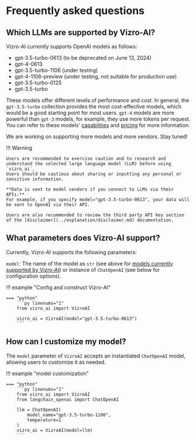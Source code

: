 # Frequently asked questions

## Which LLMs are supported by Vizro-AI?
Vizro-AI currently supports OpenAI models as follows:

- gpt-3.5-turbo-0613 (to be deprecated on June 13, 2024)
- gpt-4-0613
- gpt-3.5-turbo-1106 (under testing)
- gpt-4-1106-preview (under testing, not suitable for production use)
- gpt-3.5-turbo-0125
- gpt-3.5-turbo

These models offer different levels of performance and
cost. In general, the `gpt-3.5-turbo` collection provides the most cost-effective models,
which would be a good starting point for most users. `gpt-4` models are more powerful than `gpt-3` models, for example, they use more tokens per request. You can refer to these models' [capabilities](https://platform.openai.com/docs/models/overview)
and [pricing](https://openai.com/pricing) for more information.

We are working on supporting more models and more vendors. Stay tuned!


!!! Warning

    Users are recommended to exercise caution and to research and understand the selected large language model (LLM) before using `vizro_ai`.
    Users should be cautious about sharing or inputting any personal or sensitive information.

    **Data is sent to model vendors if you connect to LLMs via their APIs.**
    For example, if you specify model="gpt-3.5-turbo-0613", your data will be sent to OpenAI via their API.

    Users are also recommended to review the third party API key section of the [disclaimer](../explanation/disclaimer.md) documentation.

## What parameters does Vizro-AI support?
Currently, Vizro-AI supports the following parameters:

`model`: The name of the model  as `str` (see above for [models currently supported by Vizro-AI](#which-llms-are-supported-by-vizro-ai)) or instance of `ChatOpenAI` (see below for configuration options).

!!! example "Config and construct Vizro-AI"

    === "python"
        ```py linenums="1"
        from vizro_ai import VizroAI

        vizro_ai = VizroAI(model="gpt-3.5-turbo-0613")
        ```

## How can I customize my model?

The `model` parameter of `VizroAI` accepts an instantiated `ChatOpenAI` model, allowing users to customize it as needed.

!!! example "model customization"

    === "python"
        ```py linenums="1"
        from vizro_ai import VizroAI
        from langchain_openai import ChatOpenAI

        llm = ChatOpenAI(
            model_name="gpt-3.5-turbo-1106",
            temperature=1
        )
        vizro_ai = VizroAI(model=llm)
        ```
